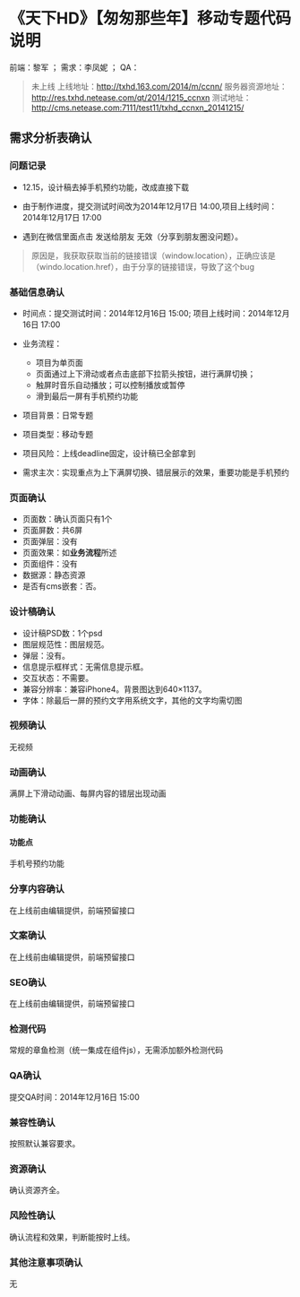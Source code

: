 # 《天下HD》【匆匆那些年】移动专题代码说明
前端：黎军 ； 需求：李凤妮 ； QA： 

> 未上线
上线地址：http://txhd.163.com/2014/m/ccnn/
服务器资源地址：http://res.txhd.netease.com/qt/2014/1215_ccnxn
测试地址：http://cms.netease.com:7111/test11/txhd_ccnxn_20141215/


## 需求分析表确认

### 问题记录

+ 12.15，设计稿去掉手机预约功能，改成直接下载

+ 由于制作进度，提交测试时间改为2014年12月17日 14:00,项目上线时间：2014年12月17日 17:00

+ 遇到在微信里面点击 发送给朋友 无效（分享到朋友圈没问题）。
>原因是，我获取获取当前的链接错误（window.location），正确应该是（windo.location.href），由于分享的链接错误，导致了这个bug

### 基础信息确认

+ 时间点：提交测试时间：2014年12月16日 15:00; 项目上线时间：2014年12月16日 17:00
+ 业务流程：
    + 项目为单页面
    + 页面通过上下滑动或者点击底部下拉箭头按钮，进行满屏切换；
    + 触屏时音乐自动播放；可以控制播放或暂停
    + 滑到最后一屏有手机预约功能

+ 项目背景：日常专题
+ 项目类型：移动专题
+ 项目风险：上线deadline固定，设计稿已全部拿到
+ 需求主次：实现重点为上下满屏切换、错层展示的效果，重要功能是手机预约

### 页面确认

+ 页面数：确认页面只有1个
+ 页面屏数：共6屏
+ 页面弹层：没有
+ 页面效果：如**业务流程**所述
+ 页面组件：没有
+ 数据源：静态资源
+ 是否有cms嵌套：否。

### 设计稿确认

+ 设计稿PSD数：1个psd
+ 图层规范性：图层规范。
+ 弹层：没有。
+ 信息提示框样式：无需信息提示框。
+ 交互状态：不需要。
+ 兼容分辨率：兼容iPhone4。背景图达到640×1137。
+ 字体：除最后一屏的预约文字用系统文字，其他的文字均需切图

### 视频确认

无视频

### 动画确认

满屏上下滑动动画、每屏内容的错层出现动画


### 功能确认

#### 功能点

手机号预约功能


### 分享内容确认

在上线前由编辑提供，前端预留接口

### 文案确认

在上线前由编辑提供，前端预留接口

### SEO确认

在上线前由编辑提供，前端预留接口

### 检测代码

常规的章鱼检测（统一集成在组件js），无需添加额外检测代码

### QA确认

提交QA时间：2014年12月16日 15:00

### 兼容性确认

按照默认兼容要求。

### 资源确认

确认资源齐全。

### 风险性确认

确认流程和效果，判断能按时上线。

### 其他注意事项确认

无